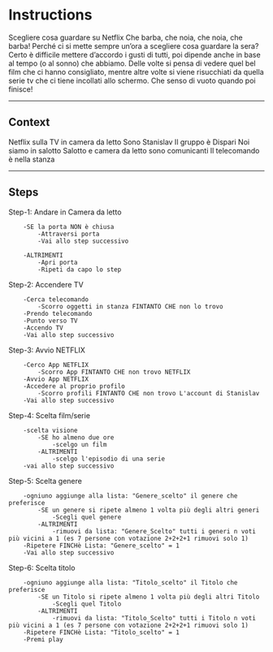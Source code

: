 
# Instructions

Scegliere cosa guardare su Netflix
Che barba, che noia, che noia, che barba!
Perché ci si mette sempre un’ora a scegliere cosa guardare la sera? Certo è difficile mettere d’accordo i gusti di tutti, poi dipende anche in base al tempo (o al sonno) che abbiamo. Delle volte si pensa di vedere quel bel film che ci hanno consigliato, mentre altre volte si viene risucchiati da quella serie tv che ci tiene incollati allo schermo. Che senso di vuoto quando poi finisce! 

****************

## Context

Netflix sulla TV in camera da letto
Sono Stanislav
Il gruppo è Dispari
Noi siamo in salotto 
Salotto e camera da letto sono comunicanti
Il telecomando è nella stanza

****************

## Steps

Step-1: Andare in Camera da letto

        -SE la porta NON è chiusa
            -Attraversi porta
            -Vai allo step successivo
        
        -ALTRIMENTI
            -Apri porta
            -Ripeti da capo lo step
            
Step-2: Accendere TV

        -Cerca telecomando
            -Scorro oggetti in stanza FINTANTO CHE non lo trovo
        -Prendo telecomando
        -Punto verso TV
        -Accendo TV  
        -Vai allo step successivo

Step-3: Avvio NETFLIX

        -Cerco App NETFLIX
            -Scorro App FINTANTO CHE non trovo NETFLIX
        -Avvio App NETFLIX
        -Accedere al proprio profilo
            -Scorro profili FINTANTO CHE non trovo L'account di Stanislav
        -Vai allo step successivo

Step-4: Scelta film/serie

        -scelta visione
            -SE ho almeno due ore 
                -scelgo un film
            -ALTRIMENTI
                -scelgo l'episodio di una serie
        -vai allo step successivo

Step-5: Scelta genere

        -ogniuno aggiunge alla lista: "Genere_scelto" il genere che preferisce
            -SE un genere si ripete almeno 1 volta più degli altri generi
                -Scegli quel genere
            -ALTRIMENTI
                -rimuovi da lista: "Genere_Scelto" tutti i generi n voti più vicini a 1 (es 7 persone con votazione 2+2+2+1 rimuovi solo 1)
        -Ripetere FINCHè Lista: "Genere_scelto" = 1
        -Vai allo step successivo

Step-6: Scelta titolo

        -ogniuno aggiunge alla lista: "Titolo_scelto" il Titolo che preferisce
            -SE un Titolo si ripete almeno 1 volta più degli altri Titolo
                -Scegli quel Titolo
            -ALTRIMENTI
                -rimuovi da lista: "Titolo_Scelto" tutti i Titolo n voti più vicini a 1 (es 7 persone con votazione 2+2+2+1 rimuovi solo 1)
        -Ripetere FINCHè Lista: "Titolo_scelto" = 1
        -Premi play

